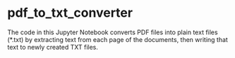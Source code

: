 # pdf_to_txt_converter
The code in this Jupyter Notebook converts PDF files into plain text files (*.txt) by extracting text from each page of the documents, then writing that text to newly created TXT files.
